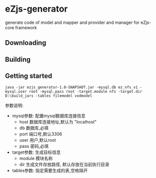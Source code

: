 # eZjs-generator
generate code of model and mapper and provider and manager for eZjs-core framework

## Downloading

## Building

## Getting started
```
java -jar ezjs_generator-1.0-SNAPSHOT.jar -mysql.db ez_nfs_v1 -mysql.user root -mysql.pass root -target.module nfs -target.dir D:\build_jars -tables filemodel vodmodel
```

参数说明:
* mysql参数: 配置mysql数据库连接信息
    * host 数据库连接地址,默认为 "localhost"
    * db   数据库,必填
    * port 端口号,默认3306
    * user 用户,默认root
    * pass 密码,必填
* target参数: 生成目标信息
    * module   模块名称
    * dir  生成文件存放路径, 默认存放在当前执行目录
* tables参数: 指定需要生成的表,空格隔开
